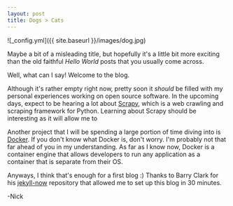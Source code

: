 ```yaml
---
layout: post
title: Dogs > Cats
---
```

![_config.yml]({{ site.baseurl }}/images/dog.jpg)

Maybe a bit of a misleading title, but hopefully it's a little bit more exciting than the old faithful *Hello World*
posts that you usually come across.

Well, what can I say!
Welcome to the blog.

Although it's rather empty right now, pretty soon it *should* be filled with my personal experiences working on open source software.
In the upcoming days, expect to be hearing a lot about [Scrapy](https://scrapy.org/), which is a web crawling and scraping framework for Python.
Learning about Scrapy should be interesting as it will allow me to 

Another project that I will be spending a large portion of time diving into is [Docker](https://www.docker.com/). If you don't know what Docker is,
don't worry. I'm probably not that far ahead of you in my understanding. As far as I know now, Docker is a container engine that allows developers to
run any application as a container that is separate from their OS.

Anyways, I think that's enough for a first blog :)
Thanks to Barry Clark for his [jekyll-now](https://github.com/barryclark/jekyll-now) repository that allowed me to set up this blog in 30 minutes.

-Nick



